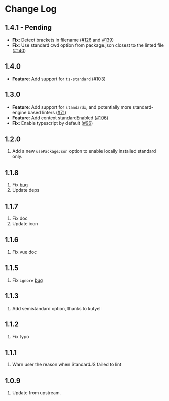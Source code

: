 # Change Log

## 1.4.1 - Pending

- **Fix**: Detect brackets in filename ([#126](https://github.com/standard/vscode-standardjs/pull/126) and [#139](https://github.com/standard/vscode-standardjs/pull/139))
- **Fix**: Use standard cwd option from package.json closest to the linted file ([#140](https://github.com/standard/vscode-standardjs/pull/140))

## 1.4.0

- **Feature**: Add support for `ts-standard` ([#103](https://github.com/standard/vscode-standardjs/pull/103))

## 1.3.0

- **Feature**: Add support for `standardx`, and potentially more standard-engine based linters ([#71](https://github.com/standard/vscode-standardjs/pull/71))
- **Feature**: Add context standardEnabled ([#106](https://github.com/standard/vscode-standardjs/pull/106))
- **Fix**: Enable typescript by default ([#96](https://github.com/standard/vscode-standardjs/pull/96))

## 1.2.0

1. Add a new `usePackageJson` option to enable locally installed standard only.

## 1.1.8

1. Fix [bug](https://github.com/chenxsan/vscode-standardjs/issues/37)
2. Update deps

## 1.1.7

1. Fix doc
2. Update icon

## 1.1.6

1. Fix vue doc

## 1.1.5

1. Fix `ignore` [bug](https://github.com/chenxsan/vscode-standardjs/issues/22)

## 1.1.3

1. Add semistandard option, thanks to kutyel

## 1.1.2

1. Fix typo

## 1.1.1

1. Warn user the reason when StandardJS failed to lint

## 1.0.9

1. Update from upstream.
